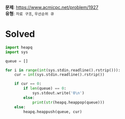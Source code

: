 **문제**: https://www.acmicpc.net/problem/1927  
**유형**: `자료 구조`, `우선순위 큐`

# Solved
```python
import heapq
import sys

queue = []

for i in range(int(sys.stdin.readline().rstrip())):
    cur = int(sys.stdin.readline().rstrip())

    if cur == 0:
        if len(queue) == 0:
            sys.stdout.write('0\n')
        else:
            print(str(heapq.heappop(queue)))
    else:
        heapq.heappush(queue, cur)
```
